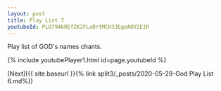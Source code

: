 ```yaml
---
layout: post
title: Play List 7
youtubeId: PLO794kREfZK2FLoDrtMCH3JEgeAOV2E1R
---
```

 
 
Play list of GOD's names chants.
 
{% include youtubePlayer1.html id=page.youtubeId %}
 

[Next]({{ site.baseurl }}{% link  split3/_posts/2020-05-29-God Play List 6.md%})
